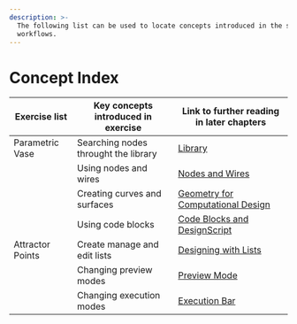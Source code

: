 ```yaml
---
description: >-
  The following list can be used to locate concepts introduced in the sample
  workflows.
---
```


# Concept Index

| Exercise list    | Key concepts introduced in exercise  | Link to further reading in later chapters                                                                  |
| ---------------- | ------------------------------------ | ---------------------------------------------------------------------------------------------------------- |
| Parametric Vase  | Searching nodes throught the library | [Library](../3\_user\_interface/2-library.md)                                                               |
|                  | Using nodes and wires                | [Nodes and Wires](../3-1\_dynamo\_nodes/)                                                                  |
|                  | Creating curves and surfaces         | [Geometry for Computational Design](../essential-nodes-and-concepts/5\_geometry-for-computational-design/) |
|                  | Using code blocks                    | [Code Blocks and DesignScript](../coding-in-dynamo/7\_code-blocks-and-design-script/)                      |
| Attractor Points | Create manage and edit lists         | [Designing with Lists](../essential-nodes-and-concepts/6\_designing-with-lists/)                           |
|                  | Changing preview modes               | [Preview Mode](../2-2\_the\_dynamo\_ui/workspace.md#preview-mode)                                          |
|                  | Changing execution modes             | [Execution Bar](../2-2\_the\_dynamo\_ui/#execution-bar)                                                    |
